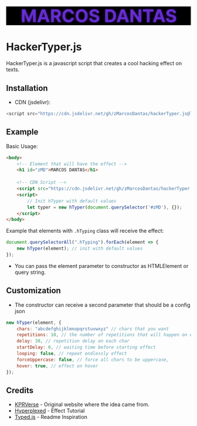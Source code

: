 
![MD Visual](https://raw.githubusercontent.com/zMarcosDantas/hackerTyper.js/main/assets/md.gif)

# HackerTyper.js

HackerTyper.js is a javascript script that creates a cool hacking effect on texts.

## Installation

* CDN (jsdelivr): 

```js
<script src="https://cdn.jsdelivr.net/gh/zMarcosDantas/hackerTyper.js@latest/dist/hTyper.min.js"></script>
```
    
## Example

Basic Usage:

```html
<body>
    <!-- Element that will have the effect -->
    <h1 id="zMD">MARCOS DANTAS</h1>

    <!-- CDN Script -->
    <script src="https://cdn.jsdelivr.net/gh/zMarcosDantas/hackerTyper.js@latest/dist/hTyper.min.js"></script>
    <script>
        // Init hTyper with default values
        let typer = new hTyper(document.querySelector('#zMD'), {}); 
    </script>
</body>
```

Example that elements with ```.hTyping``` class will receive the effect:
```js
document.querySelectorAll(".hTyping").forEach(element => {
    new hTyper(element); // init with default values
});     
```

* You can pass the element parameter to constructor as HTMLElement or query string.  

## Customization

* The constructor can receive a second parameter that should be a config json

```js
new hTyper(element, {
    chars: "abcdefghijklmnopqrstuvwxyz" // chars that you want
    repetitions: 10, // the number of repetitions that will happen on each char
    delay: 30, // repetition delay on each char
    startDelay: 0, // waiting time before starting effect
    looping: false, // repeat endlessly effect
    forceUppercase: false, // force all chars to be uppercase,
    hover: true, // effect on hover
}); 
```

## Credits

- [KPRVerse](https://kprverse.com/) - Original website where the idea came from.
- [Hyperplexed](https://www.youtube.com/@Hyperplexed) - Effect Tutorial
- [Typed.js](https://github.com/mattboldt/typed.js/) - Readme Inspiration
